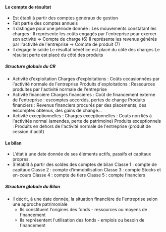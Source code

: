 #### Le compte de résultat
- Est établi à partir des comptes généraux de gestion
- Fait partie des comptes annuels
- Il distingue pour une période donnée :
	Les mouvements constatant les charges : Il représente les coûts engagés par l'entreprise pour exercer son activité => Compte de charge (6)
	Il représente les revenus générés par l'activité de l'entreprise => Compte de produit (7)
- Il dégage le solde
	Le résultat bénéfice est placé du côté des charges
	Le résultat perte est placé du côté des produits
	
##### Structure globale du CR
- Activité d'exploitation
	Charges d'exploitations : Coûts occasionnées par l'activité normale de l'entreprise
	Produits d'exploitations : Ressources produites par l'activité normale de l'entreprise
- Activité financière 
	Charges financières : Coût de financement externe de l'entreprise : escomptes accordés, pertes de change
	Produits financiers : Revenus financiers procurés par des placements, des escomptes obtenus, des gains de change...
- Activité exceptionnelles :
	Charges exceptionnelles : Couts non liés à l'activités normal (amendes, perte de patrimoine)
	Produits exceptionnels : Produits en dehors de l'activité normale de l'entreprise (produit de cession d'actif)

#### Le bilan 
- L'état à une date donnée de ses éléments actifs, passifs et capitaux propres.
- S'établit à partir des soldes des comptes de bilan 
	Classe 1 : compte de capitaux
	Classe 2 : compte d'immobilisation
	Classe 3 : compte Stocks et en-cours
	Classe 4 : compte de tiers
	Classe 5 : compte financiers

##### Structure globale du Bilan
- Il décrit, à une date donnée, la situation financière de l'entreprise selon une approche patrimoniale 
	- Ils constituent l'origines des fonds - ressources ou moyens de financement
	- Ils représentent l'utilisation des fonds - emplois ou besoin de financement



